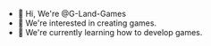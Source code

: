 - 👋 Hi, We're @G-Land-Games
- 👀 We're interested in creating games.
- 🌱 We're currently learning how to develop games.


<!---
G-Land-Games/G-Land-Games is a ✨ special ✨ repository because its `README.md` (this file) appears on your GitHub profile.
You can click the Preview link to take a look at your changes.
--->
